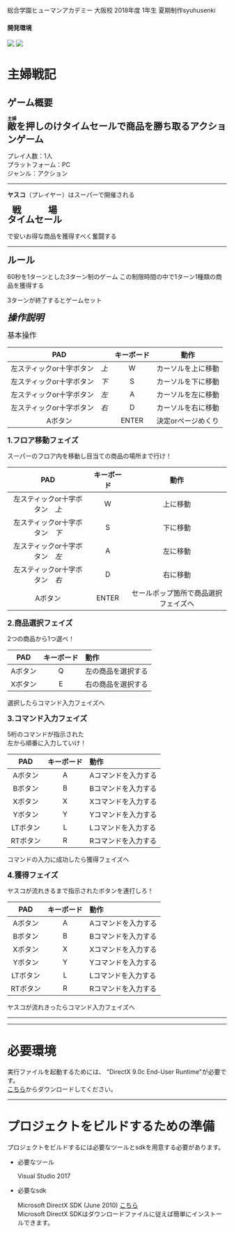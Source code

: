 総合学園ヒューマンアカデミー 大阪校 2018年度 1年生 夏期制作syuhusenki

#### 開発環境
[![](https://img.shields.io/badge/VisualStudio-2017%20Community-blue.svg)](https://visualstudio.microsoft.com/ja/thank-you-downloading-visual-studio-imagine/?sku=Community&rel=15&rr=https%3A%2F%2Fimagine.microsoft.com%2Fja-jp%2FCatalog%2FProduct%2F530#)
[![](https://img.shields.io/badge/DirectX-9.0c-green.svg)](https://www.microsoft.com/en-us/download/confirmation.aspx?id=6812)  

# 主婦戦記  
## ゲーム概要  
<span style="font-size: 150%">**<ruby>敵<rt>主婦</rt></ruby>を押しのけタイムセールで商品を勝ち取るアクションゲーム**</span>

プレイ人数：1人  
プラットフォーム：PC  
ジャンル：アクション  

***

**ヤスコ**（プレイヤー）はスーパーで開催される

<span style="font-size: 150%">**<ruby>タイムセール<rt><span style="font-size: 200%">戦場</span></rt></ruby>**</span>

で安いお得な商品を獲得すべく奮闘する

***

<span style="font-size: 150%">**ルール**</span>

60秒を1ターンとした3ターン制のゲーム
この制限時間の中で1ターン1種類の商品を獲得する

3ターンが終了するとゲームセット

<span style="font-size: 150%">***操作説明***  </span>

<span style="font-size: 120%">基本操作</span>

|PAD|キーボード|動作|
|:---:|:--:|:-----:|
|左スティックor十字ボタン　*上*|W|カーソルを上に移動|
|左スティックor十字ボタン　*下*|S|カーソルを下に移動|
|左スティックor十字ボタン　*左*|A|カーソルを左に移動|
|左スティックor十字ボタン　*右*|D|カーソルを右に移動|
|Aボタン|ENTER|決定orページめくり|



<span style="font-size: 120%">**1.フロア移動フェイズ**</span>

スーパーのフロア内を移動し目当ての商品の場所まで行け！

|PAD|キーボード|動作|
|:---:|:--:|:-----:|
|左スティックor十字ボタン　*上*|W|上に移動|
|左スティックor十字ボタン　*下*|S|下に移動|
|左スティックor十字ボタン　*左*|A|左に移動|
|左スティックor十字ボタン　*右*|D|右に移動|
|Aボタン|ENTER|セールポップ箇所で商品選択フェイズへ|

<span style="font-size: 120%">**2.商品選択フェイズ**</span>

2つの商品から1つ選べ！

|PAD|キーボード|動作|
|:---:|:--:|:-----|
|Aボタン|Q|左の商品を選択する|
|Xボタン|E|右の商品を選択する|

選択したらコマンド入力フェイズへ

<span style="font-size: 120%">**3.コマンド入力フェイズ**</span>

5桁のコマンドが指示された  
左から順番に入力していけ！

|PAD|キーボード|動作|
|:---:|:--:|:-----|
|Aボタン|A|Aコマンドを入力する|
|Bボタン|B|Bコマンドを入力する|
|Xボタン|X|Xコマンドを入力する|
|Yボタン|Y|Yコマンドを入力する|
|LTボタン|L|Lコマンドを入力する|
|RTボタン|R|Rコマンドを入力する|

コマンドの入力に成功したら獲得フェイズへ

<span style="font-size: 120%">**4.獲得フェイズ**</span>

ヤスコが流れきるまで指示されたボタンを連打しろ！

|PAD|キーボード|動作|
|:---:|:--:|:-----|
|Aボタン|A|Aコマンドを入力する|
|Bボタン|B|Bコマンドを入力する|
|Xボタン|X|Xコマンドを入力する|
|Yボタン|Y|Yコマンドを入力する|
|LTボタン|L|Lコマンドを入力する|
|RTボタン|R|Rコマンドを入力する|

ヤスコが流れきったらコマンド入力フェイズへ

***

***
  
# 必要環境

実行ファイルを起動するためには、
"DirectX 9.0c End-User Runtime"が必要です。  
[こちら](https://www.microsoft.com/en-us/download/details.aspx?id=8109)からダウンロードしてください。  


***


# プロジェクトをビルドするための準備
プロジェクトをビルドするには必要なツールとsdkを用意する必要があります。

* 必要なツール

    Visual Studio 2017
* 必要なsdk

    Microsoft DirectX SDK (June 2010) [こちら](https://www.microsoft.com/en-us/download/details.aspx?id=6812)  
    Microsoft DirectX SDKはダウンロードファイルに従えば簡単にインストールできます。



